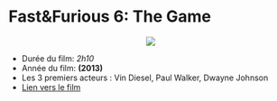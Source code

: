 ﻿# Fast&Furious 6: The Game

<div style="text-align:center"><img src="https://www.cdiscount.com/Product/Zoom/auc2009823590895/0.html"></div>

* Durée du film: *2h10*
* Année du film: **(2013)**
* Les 3 premiers acteurs : Vin Diesel, Paul Walker, Dwayne Johnson
* [Lien vers le film](http://www.imdb.com/title/tt1905041/?ref_=nv_sr_2)
